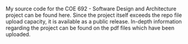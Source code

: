 My source code for the COE 692 - Software Design and Architecture project can be found here. Since the project itself exceeds the repo file upload capacity, it is available as a public release. In-depth information regarding the project can be found on the pdf files which have been uploaded.

